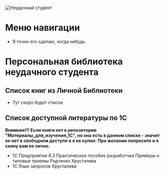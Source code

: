 ![Неудачный студент](https://user-images.githubusercontent.com/20025263/111709300-6781ee00-8858-11eb-9cad-cc08dc4ddb9c.png)
# Меню навигации
- Я точно его сделаю, когда нибудь 

# Персональная библиотека неудачного студента
## Список книг из Личной Библиотеки
- Тут скоро будет список

## Список доступной литературы по 1С
**Внимние!!! Eсли книги нет в репозитории "Материалы_для_изучения_1С", но она есть в данном списке - значит ее нет в свободном доступе и я ее купил. При желании попросите и я скину вам ее лично.**
- 1С Предприятие 8.3 Практическое пособие разработчиа Примеры и типовые приемы Радченко Хрусталева
- 1C Язык запросов Хрусталева
